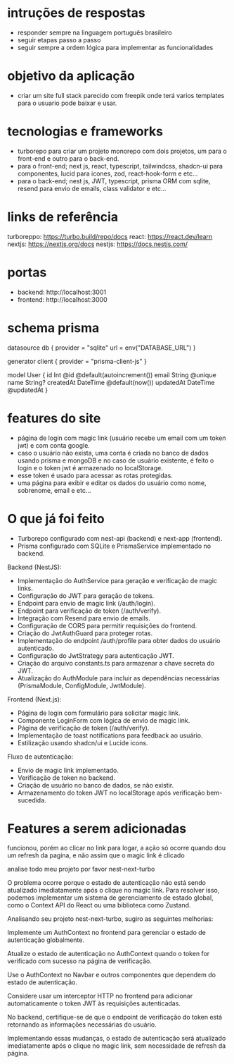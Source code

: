 # intruções de respostas

- responder sempre na linguagem português brasileiro
- seguir etapas passo a passo
- seguir sempre a ordem lógica para implementar as funcionalidades

# objetivo da aplicação

- criar um site full stack parecido com freepik onde terá varios templates para o usuario pode baixar e usar.

# tecnologias e frameworks

- turborepo para criar um projeto monorepo com dois projetos, um para o front-end e outro para o back-end.
- para o front-end; next js, react, typescript, tailwindcss, shadcn-ui para componentes, lucid para icones, zod, react-hook-form e etc...
- para o back-end; nest js, JWT, typescript, prisma ORM com sqlite, resend para envio de emails, class validator e etc...

# links de referência

turboreppo: https://turbo.build/repo/docs
react: https://react.dev/learn
nextjs: https://nextjs.org/docs
nestjs: https://docs.nestjs.com/

# portas

- backend: http://localhost:3001
- frontend: http://localhost:3000

# schema prisma

datasource db {
provider = "sqlite"
url = env("DATABASE_URL")
}

generator client {
provider = "prisma-client-js"
}

model User {
id Int @id @default(autoincrement())
email String @unique
name String?
createdAt DateTime @default(now())
updatedAt DateTime @updatedAt
}

# features do site

- página de login com magic link (usuário recebe um email com um token jwt) e com conta google.
- caso o usuário não exista, uma conta é criada no banco de dados usando prisma e mongoDB e no caso de usuário existente, é feito o login e o token jwt é armazenado no localStorage.
- esse token é usado para acessar as rotas protegidas.
- uma página para exibir e editar os dados do usuário como nome, sobrenome, email e etc...

# O que já foi feito

- Turborepo configurado com nest-api (backend) e next-app (frontend).
- Prisma configurado com SQLite e PrismaService implementado no backend.

Backend (NestJS):

- Implementação do AuthService para geração e verificação de magic links.
- Configuração do JWT para geração de tokens.
- Endpoint para envio de magic link (/auth/login).
- Endpoint para verificação de token (/auth/verify).
- Integração com Resend para envio de emails.
- Configuração de CORS para permitir requisições do frontend.
- Criação do JwtAuthGuard para proteger rotas.
- Implementação do endpoint /auth/profile para obter dados do usuário autenticado.
- Configuração do JwtStrategy para autenticação JWT.
- Criação do arquivo constants.ts para armazenar a chave secreta do JWT.
- Atualização do AuthModule para incluir as dependências necessárias (PrismaModule, ConfigModule, JwtModule).

Frontend (Next.js):

- Página de login com formulário para solicitar magic link.
- Componente LoginForm com lógica de envio de magic link.
- Página de verificação de token (/auth/verify).
- Implementação de toast notifications para feedback ao usuário.
- Estilização usando shadcn/ui e Lucide icons.

Fluxo de autenticação:

- Envio de magic link implementado.
- Verificação de token no backend.
- Criação de usuário no banco de dados, se não existir.
- Armazenamento do token JWT no localStorage após verificação bem-sucedida.

# Features a serem adicionadas

funcionou, porém ao clicar no link para logar, a ação só ocorre quando dou um refresh da pagina, e não assim que o magic link é clicado

analise todo meu projeto por favor nest-next-turbo

O problema ocorre porque o estado de autenticação não está sendo atualizado imediatamente após o clique no magic link. Para resolver isso, podemos implementar um sistema de gerenciamento de estado global, como o Context API do React ou uma biblioteca como Zustand.

Analisando seu projeto nest-next-turbo, sugiro as seguintes melhorias:

Implemente um AuthContext no frontend para gerenciar o estado de autenticação globalmente.

Atualize o estado de autenticação no AuthContext quando o token for verificado com sucesso na página de verificação.

Use o AuthContext no Navbar e outros componentes que dependem do estado de autenticação.

Considere usar um interceptor HTTP no frontend para adicionar automaticamente o token JWT às requisições autenticadas.

No backend, certifique-se de que o endpoint de verificação do token está retornando as informações necessárias do usuário.

Implementando essas mudanças, o estado de autenticação será atualizado imediatamente após o clique no magic link, sem necessidade de refresh da página.
